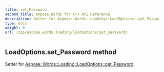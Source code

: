 ```yaml
---
title: set_Password
second_title: Aspose.Words for C++ API Reference
description: Setter for Aspose::Words::Loading::LoadOptions::get_Password. 
type: docs
weight: 0
url: /cpp/aspose.words.loading/loadoptions/set_password/
---
```

## LoadOptions.set_Password method


Setter for [Aspose::Words::Loading::LoadOptions::get_Password](./get_password/).

